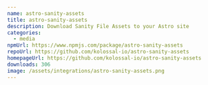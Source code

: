 ```yaml
---
name: astro-sanity-assets
title: astro-sanity-assets
description: Download Sanity File Assets to your Astro site
categories:
  - media
npmUrl: https://www.npmjs.com/package/astro-sanity-assets
repoUrl: https://github.com/kolossal-io/astro-sanity-assets
homepageUrl: https://github.com/kolossal-io/astro-sanity-assets
downloads: 306
image: /assets/integrations/astro-sanity-assets.png
---
```

